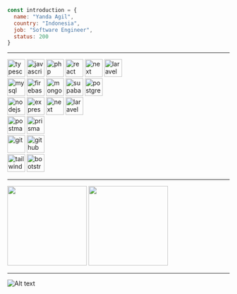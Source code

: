 ```js
const introduction = { 
  name: "Yanda Agil",
  country: "Indonesia",
  job: "Software Engineer",
  status: 200
}
```

---

<div>
  <img src="https://skillicons.dev/icons?i=ts" height="40" alt="typescript" />
  <img src="https://skillicons.dev/icons?i=js" height="40" alt="javascript" />
  <img src="https://skillicons.dev/icons?i=php" height="40" alt="php" />
  <img src="https://skillicons.dev/icons?i=react" height="40" alt="react" />
  <img src="https://skillicons.dev/icons?i=next" height="40" alt="next" />
  <img src="https://skillicons.dev/icons?i=laravel" height="40" alt="laravel" />
</div>

<div>
  <img src="https://skillicons.dev/icons?i=mysql" height="40" alt="mysql" />
  <img src="https://skillicons.dev/icons?i=firebase" height="40" alt="firebase" />
  <img src="https://skillicons.dev/icons?i=mongodb" height="40" alt="mongodb" />
  <img src="https://skillicons.dev/icons?i=supabase" height="40" alt="supabase" />
  <img src="https://skillicons.dev/icons?i=postgres" height="40" alt="postgres" />
</div>

<div>
  <img src="https://skillicons.dev/icons?i=nodejs" height="40" alt="nodejs" />
  <img src="https://skillicons.dev/icons?i=express" height="40" alt="express" />
  <img src="https://skillicons.dev/icons?i=next" height="40" alt="next" />
  <img src="https://skillicons.dev/icons?i=laravel" height="40" alt="laravel" />
</div>

<div>
  <img src="https://skillicons.dev/icons?i=postman" height="40" alt="postman" />
  <img src="https://skillicons.dev/icons?i=prisma" height="40" alt="prisma" />
</div>

<div>
  <img src="https://skillicons.dev/icons?i=git" height="40" alt="git" />
  <img src="https://skillicons.dev/icons?i=github" height="40" alt="github" />
</div>

<div>
  <img src="https://skillicons.dev/icons?i=tailwind" height="40" alt="tailwind" />
  <img src="https://skillicons.dev/icons?i=bootstrap" height="40" alt="bootstrap" />
</div>

---

<div>
  <img height="180em" src="https://github-readme-stats.vercel.app/api?username=yandaagil&show_icons=true&theme=github_dark"/>
  <img height="180em" src="https://github-readme-stats.vercel.app/api/top-langs/?username=yandaagil&layout=compact&langs_count=8&theme=github_dark"/>
</div>

---

![Alt text](https://spotify-recently-played-readme.vercel.app/api?user=yandaagil&count=7)
